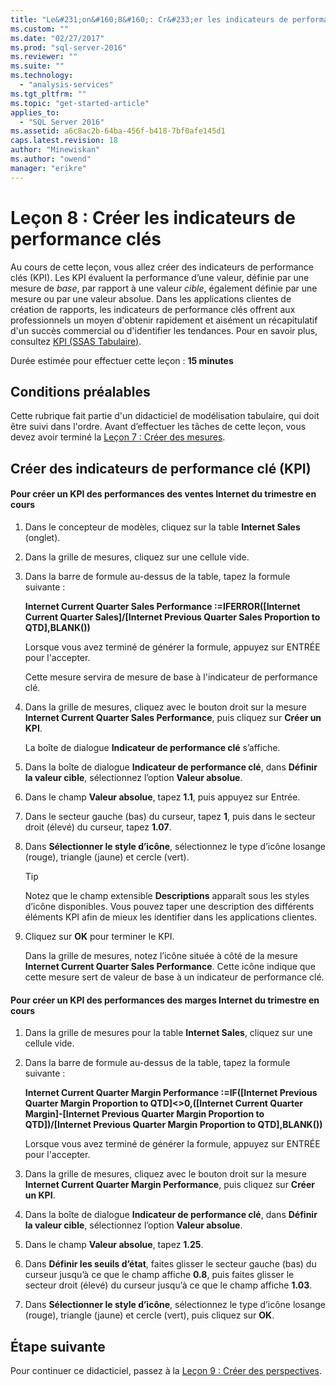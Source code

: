 ```yaml
---
title: "Le&#231;on&#160;8&#160;: Cr&#233;er les indicateurs de performance cl&#233;s | Microsoft Docs"
ms.custom: ""
ms.date: "02/27/2017"
ms.prod: "sql-server-2016"
ms.reviewer: ""
ms.suite: ""
ms.technology: 
  - "analysis-services"
ms.tgt_pltfrm: ""
ms.topic: "get-started-article"
applies_to: 
  - "SQL Server 2016"
ms.assetid: a6c8ac2b-64ba-456f-b418-7bf0afe145d1
caps.latest.revision: 18
author: "Minewiskan"
ms.author: "owend"
manager: "erikre"
---
```

# Le&#231;on&#160;8&#160;: Cr&#233;er les indicateurs de performance cl&#233;s
Au cours de cette leçon, vous allez créer des indicateurs de performance clés (KPI). Les KPI évaluent la performance d’une valeur, définie par une mesure de *base*, par rapport à une valeur *cible*, également définie par une mesure ou par une valeur absolue. Dans les applications clientes de création de rapports, les indicateurs de performance clés offrent aux professionnels un moyen d'obtenir rapidement et aisément un récapitulatif d'un succès commercial ou d'identifier les tendances. Pour en savoir plus, consultez [KPI &#40;SSAS Tabulaire&#41;](../analysis-services/tabular-models/kpis-ssas-tabular.md).  
  
Durée estimée pour effectuer cette leçon : **15 minutes**  
  
## Conditions préalables  
Cette rubrique fait partie d'un didacticiel de modélisation tabulaire, qui doit être suivi dans l'ordre. Avant d’effectuer les tâches de cette leçon, vous devez avoir terminé la [Leçon 7 : Créer des mesures](../analysis-services/lesson-7-create-measures.md).  
  
## Créer des indicateurs de performance clé (KPI)  
  
#### Pour créer un KPI des performances des ventes Internet du trimestre en cours  
  
1.  Dans le concepteur de modèles, cliquez sur la table **Internet Sales** (onglet).  
  
2.  Dans la grille de mesures, cliquez sur une cellule vide.  
  
3.  Dans la barre de formule au-dessus de la table, tapez la formule suivante :  
  
    **Internet Current Quarter Sales Performance :=IFERROR([Internet Current Quarter Sales]/[Internet Previous Quarter Sales Proportion to QTD],BLANK())**  
  
    Lorsque vous avez terminé de générer la formule, appuyez sur ENTRÉE pour l'accepter.  
  
    Cette mesure servira de mesure de base à l'indicateur de performance clé.  
  
4.  Dans la grille de mesures, cliquez avec le bouton droit sur la mesure **Internet Current Quarter Sales Performance**, puis cliquez sur **Créer un KPI**.  
  
    La boîte de dialogue **Indicateur de performance clé** s’affiche.  
  
5.  Dans la boîte de dialogue **Indicateur de performance clé**, dans **Définir la valeur cible**, sélectionnez l’option **Valeur absolue**.  
  
6.  Dans le champ **Valeur absolue**, tapez **1.1**, puis appuyez sur Entrée.  
  
7.  Dans le secteur gauche (bas) du curseur, tapez **1**, puis dans le secteur droit (élevé) du curseur, tapez **1.07**.  
  
8.  Dans **Sélectionner le style d’icône**, sélectionnez le type d’icône losange (rouge), triangle (jaune) et cercle (vert).  
  
    > [!TIP]  
    > Notez que le champ extensible **Descriptions** apparaît sous les styles d’icône disponibles. Vous pouvez taper une description des différents éléments KPI afin de mieux les identifier dans les applications clientes.  
  
9. Cliquez sur **OK** pour terminer le KPI.  
  
    Dans la grille de mesures, notez l’icône située à côté de la mesure **Internet Current Quarter Sales Performance**. Cette icône indique que cette mesure sert de valeur de base à un indicateur de performance clé.  
  
#### Pour créer un KPI des performances des marges Internet du trimestre en cours  
  
1.  Dans la grille de mesures pour la table **Internet Sales**, cliquez sur une cellule vide.  
  
2.  Dans la barre de formule au-dessus de la table, tapez la formule suivante :  
  
    **Internet Current Quarter Margin Performance :=IF([Internet Previous Quarter Margin Proportion to QTD]<>0,([Internet Current Quarter Margin]-[Internet Previous Quarter Margin Proportion to QTD])/[Internet Previous Quarter Margin Proportion to QTD],BLANK())**  
  
    Lorsque vous avez terminé de générer la formule, appuyez sur ENTRÉE pour l'accepter.  
  
3.  Dans la grille de mesures, cliquez avec le bouton droit sur la mesure **Internet Current Quarter Margin Performance**, puis cliquez sur **Créer un KPI**.  
  
4.  Dans la boîte de dialogue **Indicateur de performance clé**, dans **Définir la valeur cible**, sélectionnez l’option **Valeur absolue**.  
  
5.  Dans le champ **Valeur absolue**, tapez **1.25**.  
  
6.  Dans **Définir les seuils d’état**, faites glisser le secteur gauche (bas) du curseur jusqu’à ce que le champ affiche **0.8**, puis faites glisser le secteur droit (élevé) du curseur jusqu’à ce que le champ affiche **1.03**.  
  
7.  Dans **Sélectionner le style d’icône**, sélectionnez le type d’icône losange (rouge), triangle (jaune) et cercle (vert), puis cliquez sur **OK**.  
  
## Étape suivante  
Pour continuer ce didacticiel, passez à la [Leçon 9 : Créer des perspectives](../Topic/Lesson%209:%20Create%20Perspectives.md).  
  
  
  
